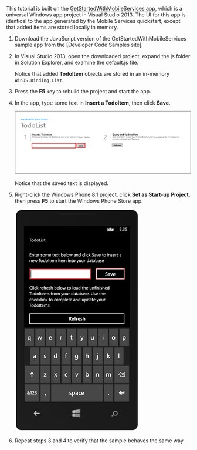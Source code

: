 
This tutorial is built on the [GetStartedWithMobileServices app](http://go.microsoft.com/fwlink/p/?LinkID=510826), which is a universal Windows app project in Visual Studio 2013. The UI for this app is identical to the app generated by the Mobile Services quickstart, except that added items are stored locally in memory. 

1. Download the JavaScript version of the GetStartedWithMobileServices sample app from the [Developer Code Samples site]. 

3. In Visual Studio 2013, open the downloaded project, expand the js folder in Solution Explorer, and examine the default.js file.

   	Notice that added **TodoItem** objects are stored in an in-memory `WinJS.Binding.List`.

4. Press the **F5** key to rebuild the project and start the app.

5. In the app, type some text in **Insert a TodoItem**, then click **Save**.

   	![](./media/mobile-services-windows-universal-dotnet-download-project/mobile-quickstart-startup.png) 

   	Notice that the saved text is displayed.

6. Right-click the Windows Phone 8.1 project, click **Set as Start-up Project**, then press **F5** to start the Windows Phone Store app.  

	![](./media/mobile-services-windows-universal-dotnet-download-project/mobile-quickstart-startup-wp8.png)

7. Repeat steps 3 and 4 to verify that the sample behaves the same way.